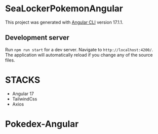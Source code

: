 # SeaLockerPokemonAngular

This project was generated with [Angular CLI](https://github.com/angular/angular-cli) version 17.1.1.

## Development server

Run `npm run start` for a dev server. Navigate to `http://localhost:4200/`. The application will automatically reload if you change any of the source files.

# STACKS

- Angular 17
- TailwindCss
- Axios
# Pokedex-Angular
